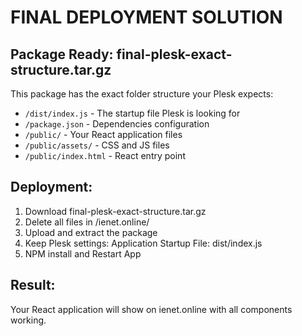 # FINAL DEPLOYMENT SOLUTION

## Package Ready: final-plesk-exact-structure.tar.gz

This package has the exact folder structure your Plesk expects:
- `/dist/index.js` - The startup file Plesk is looking for
- `/package.json` - Dependencies configuration  
- `/public/` - Your React application files
- `/public/assets/` - CSS and JS files
- `/public/index.html` - React entry point

## Deployment:
1. Download final-plesk-exact-structure.tar.gz
2. Delete all files in /ienet.online/
3. Upload and extract the package
4. Keep Plesk settings: Application Startup File: dist/index.js
5. NPM install and Restart App

## Result:
Your React application will show on ienet.online with all components working.